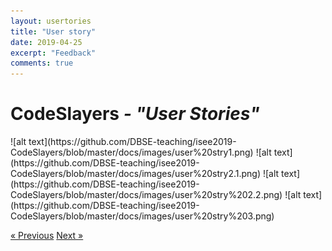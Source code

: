 ```yaml
---
layout: usertories
title: "User story"
date: 2019-04-25
excerpt: "Feedback"
comments: true
---
```





<h1><b>CodeSlayers</b><i> - "User Stories"</i></h1>
![alt text](https://github.com/DBSE-teaching/isee2019-CodeSlayers/blob/master/docs/images/user%20stry1.png)
![alt text](https://github.com/DBSE-teaching/isee2019-CodeSlayers/blob/master/docs/images/user%20stry2.1.png)
![alt text](https://github.com/DBSE-teaching/isee2019-CodeSlayers/blob/master/docs/images/user%20stry%202.2.png)
![alt text](https://github.com/DBSE-teaching/isee2019-CodeSlayers/blob/master/docs/images/user%20stry%203.png)

<a href="#" class="previous">&laquo; Previous</a>
<a href="#" class="next">Next &raquo;</a>
